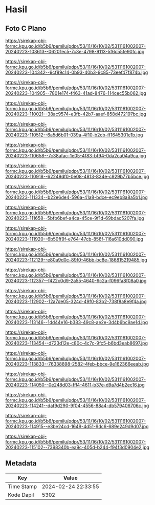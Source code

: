 # Hasil

## Foto C Plano

https://sirekap-obj-formc.kpu.go.id/b5b6/pemilu/pdpr/53/11/16/10/02/5311161002007-20240223-103613--06201ec5-7c3e-4798-9113-5f6c55fe90fc.jpg

https://sirekap-obj-formc.kpu.go.id/b5b6/pemilu/pdpr/53/11/16/10/02/5311161002007-20240223-104342--9cf89c14-0b93-40b3-9c85-73eef47f874b.jpg

https://sirekap-obj-formc.kpu.go.id/b5b6/pemilu/pdpr/53/11/16/10/02/5311161002007-20240223-104905--7801e174-f463-41ad-8476-114cec55b062.jpg

https://sirekap-obj-formc.kpu.go.id/b5b6/pemilu/pdpr/53/11/16/10/02/5311161002007-20240223-110021--38ac9574-e3fb-42b7-aaef-858d472197bc.jpg

https://sirekap-obj-formc.kpu.go.id/b5b6/pemilu/pdpr/53/11/16/10/02/5311161002007-20240223-110512--6a5d6b01-039a-4f10-b2cb-ff1645301e1b.jpg

https://sirekap-obj-formc.kpu.go.id/b5b6/pemilu/pdpr/53/11/16/10/02/5311161002007-20240223-110658--7c38afac-1e05-4f83-bf94-0da2ca04a9ca.jpg

https://sirekap-obj-formc.kpu.go.id/b5b6/pemilu/pdpr/53/11/16/10/02/5311161002007-20240223-110918--62249df0-0e08-4813-834e-c929b77b5bce.jpg

https://sirekap-obj-formc.kpu.go.id/b5b6/pemilu/pdpr/53/11/16/10/02/5311161002007-20240223-111334--b22e6de4-596a-41a8-bdce-ec9eb8a8a5b1.jpg

https://sirekap-obj-formc.kpu.go.id/b5b6/pemilu/pdpr/53/11/16/10/02/5311161002007-20240223-111658--5bfb6bef-a4ca-45ce-9f1d-69bdac5207fa.jpg

https://sirekap-obj-formc.kpu.go.id/b5b6/pemilu/pdpr/53/11/16/10/02/5311161002007-20240223-111920--6b50ff9f-e764-47cb-856f-116a610dd090.jpg

https://sirekap-obj-formc.kpu.go.id/b5b6/pemilu/pdpr/53/11/16/10/02/5311161002007-20240223-112129--e80a9d0c-89f0-46bb-bc8e-186815219485.jpg

https://sirekap-obj-formc.kpu.go.id/b5b6/pemilu/pdpr/53/11/16/10/02/5311161002007-20240223-112357--f422c0d9-2a55-4640-9c2a-f096fa8f08a0.jpg

https://sirekap-obj-formc.kpu.go.id/b5b6/pemilu/pdpr/53/11/16/10/02/5311161002007-20240223-112902--12a7de05-324d-49f0-83b2-738f8a8e9f4a.jpg

https://sirekap-obj-formc.kpu.go.id/b5b6/pemilu/pdpr/53/11/16/10/02/5311161002007-20240223-113146--1dd44e16-b383-49c8-ae2e-3d4b6bc9ae1d.jpg

https://sirekap-obj-formc.kpu.go.id/b5b6/pemilu/pdpr/53/11/16/10/02/5311161002007-20240223-113454--d723d12e-c80c-4c7c-9fc5-b6bd3eab8697.jpg

https://sirekap-obj-formc.kpu.go.id/b5b6/pemilu/pdpr/53/11/16/10/02/5311161002007-20240223-113833--76338898-2582-4feb-bbce-9e162366eeab.jpg

https://sirekap-obj-formc.kpu.go.id/b5b6/pemilu/pdpr/53/11/16/10/02/5311161002007-20240223-114050--0e248d03-fff4-4611-b37e-d9a7d4b2ec16.jpg

https://sirekap-obj-formc.kpu.go.id/b5b6/pemilu/pdpr/53/11/16/10/02/5311161002007-20240223-114241--daf9d290-9f04-4556-88a4-db579406706c.jpg

https://sirekap-obj-formc.kpu.go.id/b5b6/pemilu/pdpr/53/11/16/10/02/5311161002007-20240223-114915--e3be24cd-1649-4d51-9dc6-689e249d9d07.jpg

https://sirekap-obj-formc.kpu.go.id/b5b6/pemilu/pdpr/53/11/16/10/02/5311161002007-20240223-115102--7398340b-ea9c-405d-b244-f94f3d0904e2.jpg


## Metadata

| Key        | Value               |
| ---------- | ------------------- |
| Time Stamp | 2024-02-24 22:33:55 |
| Kode Dapil | 5302                |



